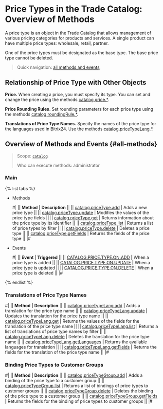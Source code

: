 # Price Types in the Trade Catalog: Overview of Methods

A price type is an object in the Trade Catalog that allows management of various pricing categories for products and services. A single product can have multiple price types: wholesale, retail, partner.

One of the price types must be designated as the base type. The base price type cannot be deleted.

> Quick navigation: [all methods and events](#all-methods) 

## Relationship of Price Type with Other Objects

**Price.** When creating a price, you must specify its type. You can set and change the price using the methods [catalog.price.*](../price/index.md). 

**Price Rounding Rules.** Set rounding parameters for each price type using the methods [catalog.roundingRule.*](../rounding-rule/index.md).

**Translations of Price Type Names.** Specify the names of the price type for the languages used in Bitrix24. Use the methods [catalog.priceTypeLang.*](./price-type-lang/index.md).

## Overview of Methods and Events {#all-methods}

> Scope: [`catalog`](../../scopes/permissions.md)
>
> Who can execute methods: administrator

### Main

{% list tabs %}

- Methods

    #|
    || **Method** | **Description** ||
    || [catalog.priceType.add](./catalog-price-type-add.md) | Adds a new price type ||
    || [catalog.priceType.update](./catalog-price-type-update.md) | Modifies the values of the price type fields ||
    || [catalog.priceType.get](./catalog-price-type-get.md) | Returns information about the price type by its identifier ||
    || [catalog.priceType.list](./catalog-price-type-list.md) | Returns a list of price types by filter ||
    || [catalog.priceType.delete](./catalog-price-type-delete.md) | Deletes a price type ||
    || [catalog.priceType.getFields](./catalog-price-type-get-fields.md) | Returns the fields of the price type ||
    |#

- Events

    #|
    || **Event** | **Triggered** ||
    || [CATALOG.PRICE.TYPE.ON.ADD](./events/catalog-price-type-on-add.md) | When a price type is added ||
    || [CATALOG.PRICE.TYPE.ON.UPDATE](./events/catalog-price-type-on-update.md) | When a price type is updated ||
    || [CATALOG.PRICE.TYPE.ON.DELETE](./events/catalog-price-type-on-delete.md) | When a price type is deleted ||
    |#

{% endlist %}

### Translations of Price Type Names

#|
|| **Method** | **Description** ||
|| [catalog.priceTypeLang.add](./price-type-lang/catalog-price-type-lang-add.md) | Adds a translation for the price type name ||
|| [catalog.priceTypeLang.update](./price-type-lang/catalog-price-type-lang-update.md) | Updates the translation for the price type name ||
|| [catalog.priceTypeLang.get](./price-type-lang/catalog-price-type-lang-get.md) | Returns the values of the fields for the translation of the price type name ||
|| [catalog.priceTypeLang.list](./price-type-lang/catalog-price-type-lang-list.md) | Returns a list of translations of price type names by filter ||
|| [catalog.priceTypeLang.delete](./price-type-lang/catalog-price-type-lang-delete.md) | Deletes the translation for the price type name ||
|| [catalog.priceTypeLang.getLanguages](./price-type-lang/catalog-price-type-lang-get-languages.md) | Returns the available languages for translation ||
|| [catalog.priceTypeLang.getFields](./price-type-lang/catalog-price-type-lang-get-fields.md) | Returns the fields for the translation of the price type name ||
|#

### Binding Price Types to Customer Groups

#|
|| **Method** | **Description** ||
|| [catalog.priceTypeGroup.add](./price-type-group/catalog-price-type-group-add.md) | Adds a binding of the price type to a customer group ||
|| [catalog.priceTypeGroup.list](./price-type-group/catalog-price-type-group-list.md) | Returns a list of bindings of price types to customer groups ||
|| [catalog.priceTypeGroup.delete](./price-type-group/catalog-price-type-group-delete.md) | Deletes the binding of the price type to a customer group ||
|| [catalog.priceTypeGroup.getFields](./price-type-group/catalog-price-type-group-get-fields.md) | Returns the fields for the binding of price types to customer groups ||
|#